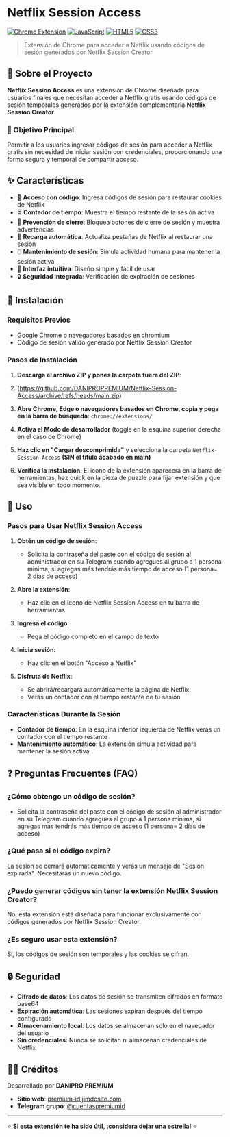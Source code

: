 

# Netflix Session Access

[![Chrome Extension](https://img.shields.io/badge/Chrome-Extension-yellow?logo=googlechrome&style=for-the-badge)](https://chrome.google.com/webstore)
[![JavaScript](https://img.shields.io/badge/JavaScript-F7DF1E?logo=javascript&logoColor=black&style=for-the-badge)](https://developer.mozilla.org/es/docs/Web/JavaScript)
[![HTML5](https://img.shields.io/badge/HTML5-E34F26?logo=html5&logoColor=white&style=for-the-badge)](https://developer.mozilla.org/es/docs/Web/HTML)
[![CSS3](https://img.shields.io/badge/CSS3-1572B6?logo=css3&logoColor=white&style=for-the-badge)](https://developer.mozilla.org/es/docs/Web/CSS)

> Extensión de Chrome para acceder a Netflix usando códigos de sesión generados por Netflix Session Creator

## 📖 Sobre el Proyecto

**Netflix Session Access** es una extensión de Chrome diseñada para usuarios finales que necesitan acceder a Netflix gratis usando códigos de sesión temporales generados por la extensión complementaria **Netflix Session Creator**


### 🎯 Objetivo Principal

Permitir a los usuarios ingresar códigos de sesión para acceder a Netflix gratis sin necesidad de iniciar sesión con credenciales, proporcionando una forma segura y temporal de compartir acceso.


## ✨ Características

- 🔑 **Acceso con código**: Ingresa códigos de sesión para restaurar cookies de Netflix
- ⏳ **Contador de tiempo**: Muestra el tiempo restante de la sesión activa
- 🚫 **Prevención de cierre**: Bloquea botones de cierre de sesión y muestra advertencias
- 🔄 **Recarga automática**: Actualiza pestañas de Netflix al restaurar una sesión
- 🖱️ **Mantenimiento de sesión**: Simula actividad humana para mantener la sesión activa
- 📱 **Interfaz intuitiva**: Diseño simple y fácil de usar
- 🔒 **Seguridad integrada**: Verificación de expiración de sesiones


## 🚀 Instalación

### Requisitos Previos

- Google Chrome o navegadores basados en chromium
- Código de sesión válido generado por Netflix Session Creator

### Pasos de Instalación

1. **Descarga el archivo ZIP y pones la carpeta fuera del ZIP**:
2. (https://github.com/DANIPROPREMIUM/Netflix-Session-Access/archive/refs/heads/main.zip)

3. **Abre Chrome, Edge o navegadores basados en Chrome, copia y pega en la barra de búsqueda**: `chrome://extensions/`

4. **Activa el Modo de desarrollador** (toggle en la esquina superior derecha en el caso de Chrome)

5. **Haz clic en "Cargar descomprimida"** y selecciona la carpeta `Netflix-Session-Access`  **(SIN el título acabado en main)**

6. **Verifica la instalación**: El icono de la extensión aparecerá en la barra de herramientas, haz quick en la pieza de puzzle para fijar extensión y que sea visible en todo momento.


## 📖 Uso

### Pasos para Usar Netflix Session Access

1. **Obtén un código de sesión**:
   - Solicita la contraseña del paste con el código de sesión al administrador en su Telegram cuando agregues al grupo a 1 persona mínima, si agregas más tendrás más tiempo de acceso (1 persona= 2 días de acceso)

2. **Abre la extensión**:
   - Haz clic en el icono de Netflix Session Access en tu barra de herramientas

3. **Ingresa el código**:
   - Pega el código completo en el campo de texto

4. **Inicia sesión**:
   - Haz clic en el botón "Acceso a Netflix"

5. **Disfruta de Netflix**:
   - Se abrirá/recargará automáticamente la página de Netflix
   - Verás un contador con el tiempo restante de tu sesión


### Características Durante la Sesión

- **Contador de tiempo**: En la esquina inferior izquierda de Netflix verás un contador con el tiempo restante
- **Mantenimiento automático**: La extensión simula actividad para mantener la sesión activa


## ❓ Preguntas Frecuentes (FAQ)

### ¿Cómo obtengo un código de sesión?
- Solicita la contraseña del paste con el código de sesión al administrador en su Telegram cuando agregues al grupo a 1 persona mínima, si agregas más tendrás más tiempo de acceso (1 persona= 2 días de acceso)

### ¿Qué pasa si el código expira?
La sesión se cerrará automáticamente y verás un mensaje de "Sesión expirada". Necesitarás un nuevo código.

### ¿Puedo generar códigos sin tener la extensión Netflix Session Creator?
No, esta extensión está diseñada para funcionar exclusivamente con códigos generados por Netflix Session Creator.

### ¿Es seguro usar esta extensión?
Sí, los códigos de sesión son temporales y las cookies se cifran.


## 🔒 Seguridad

- **Cifrado de datos**: Los datos de sesión se transmiten cifrados en formato base64
- **Expiración automática**: Las sesiones expiran después del tiempo configurado
- **Almacenamiento local**: Los datos se almacenan solo en el navegador del usuario
- **Sin credenciales**: Nunca se solicitan ni almacenan credenciales de Netflix


## 👨‍💻 Créditos

Desarrollado por **DANIPRO PREMIUM**

- **Sitio web**: [premium-id.jimdosite.com](https://premium-id.jimdosite.com)
- **Telegram grupo**: [@cuentaspremiumid](https://telegram.me/cuentaspremiumid)

---

⭐ **Si esta extensión te ha sido útil, ¡considera dejar una estrella!** ⭐
